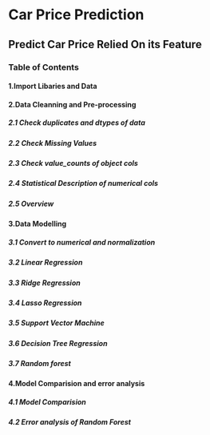 # Car Price Prediction
## Predict Car Price Relied On its Feature
### Table of Contents
#### 1.Import Libaries and Data
#### 2.Data Cleanning and Pre-processing
##### 2.1 Check duplicates and dtypes of data
##### 2.2 Check Missing Values
##### 2.3 Check value_counts of object cols
##### 2.4 Statistical Description of numerical cols
##### 2.5 Overview
#### 3.Data Modelling
##### 3.1 Convert to numerical and normalization
##### 3.2 Linear Regression
#####  3.3 Ridge Regression
##### 3.4 Lasso Regression
##### 3.5 Support Vector Machine
##### 3.6 Decision Tree Regression
##### 3.7 Random forest
#### 4.Model Comparision and error analysis
##### 4.1 Model Comparision
##### 4.2 Error analysis of Random Forest
